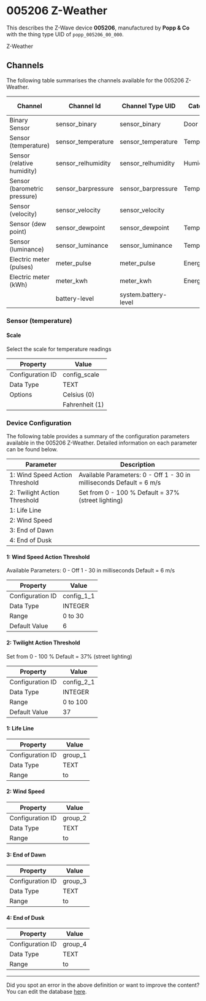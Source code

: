 
# 005206 Z-Weather

This describes the Z-Wave device **005206**, manufactured by **Popp &amp; Co** with the thing type UID of ```popp_005206_00_000```. 

Z-Weather

## Channels
The following table summarises the channels available for the 005206 Z-Weather.

| Channel | Channel Id | Channel Type UID | Category | Item Type |
|---------|------------|------------------|----------|-----------|
| Binary Sensor | sensor_binary | sensor_binary | Door | Switch |
| Sensor (temperature) | sensor_temperature | sensor_temperature | Temperature | Number |
| Sensor (relative humidity) | sensor_relhumidity | sensor_relhumidity | Humidity | Number |
| Sensor (barometric pressure) | sensor_barpressure | sensor_barpressure | Temperature | Number |
| Sensor (velocity) | sensor_velocity | sensor_velocity |  | Number |
| Sensor (dew point) | sensor_dewpoint | sensor_dewpoint | Temperature | Number |
| Sensor (luminance) | sensor_luminance | sensor_luminance | Temperature | Number |
| Electric meter (pulses) | meter_pulse | meter_pulse | Energy | Number |
| Electric meter (kWh) | meter_kwh | meter_kwh | Energy | Number |
|  | battery-level | system.battery-level |  |  |



### Sensor (temperature)

#### Scale

Select the scale for temperature readings


| Property         | Value    |
|------------------|----------|
| Configuration ID | config_scale |
| Data Type        | TEXT || Default Value | 0 |
| Options | Celsius (0) |
|  | Fahrenheit (1) |






### Device Configuration
The following table provides a summary of the configuration parameters available in the 005206 Z-Weather.
Detailed information on each parameter can be found below.

| Parameter   | Description |
|-------------|-------------|
| 1: Wind Speed Action Threshold | Available Parameters: 0 - Off 1 - 30 in milliseconds Default = 6 m/s |
| 2: Twilight Action Threshold | Set from 0 - 100 % Default = 37% (street lighting) |
| 1: Life Line |  |
| 2: Wind Speed |  |
| 3: End of Dawn |  |
| 4: End of Dusk |  |




#### 1: Wind Speed Action Threshold

Available Parameters: 0 - Off 1 - 30 in milliseconds Default = 6 m/s


| Property         | Value    |
|------------------|----------|
| Configuration ID | config_1_1 |
| Data Type        | INTEGER |
| Range | 0 to 30 |
| Default Value | 6 |






#### 2: Twilight Action Threshold

Set from 0 - 100 % Default = 37% (street lighting)


| Property         | Value    |
|------------------|----------|
| Configuration ID | config_2_1 |
| Data Type        | INTEGER |
| Range | 0 to 100 |
| Default Value | 37 |






#### 1: Life Line




| Property         | Value    |
|------------------|----------|
| Configuration ID | group_1 |
| Data Type        | TEXT |
| Range |  to  |






#### 2: Wind Speed




| Property         | Value    |
|------------------|----------|
| Configuration ID | group_2 |
| Data Type        | TEXT |
| Range |  to  |






#### 3: End of Dawn




| Property         | Value    |
|------------------|----------|
| Configuration ID | group_3 |
| Data Type        | TEXT |
| Range |  to  |






#### 4: End of Dusk




| Property         | Value    |
|------------------|----------|
| Configuration ID | group_4 |
| Data Type        | TEXT |
| Range |  to  |






---

Did you spot an error in the above definition or want to improve the content?
You can edit the database [here](http://www.cd-jackson.com/index.php/zwave/zwave-device-database/zwave-device-list/devicesummary/512).

